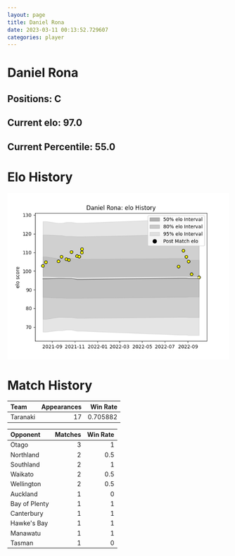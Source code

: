 ```yaml
---  
layout: page  
title: Daniel Rona  
date: 2023-03-11 00:13:52.729607  
categories: player  
---
```

# Daniel Rona

## Positions: C

## Current elo: 97.0

## Current Percentile: 55.0

# Elo History


![elo history](history_DanielRona.png)
# Match History


| Team     |   Appearances |   Win Rate |
|:---------|--------------:|-----------:|
| Taranaki |            17 |   0.705882 |

| Opponent      |   Matches |   Win Rate |
|:--------------|----------:|-----------:|
| Otago         |         3 |        1   |
| Northland     |         2 |        0.5 |
| Southland     |         2 |        1   |
| Waikato       |         2 |        0.5 |
| Wellington    |         2 |        0.5 |
| Auckland      |         1 |        0   |
| Bay of Plenty |         1 |        1   |
| Canterbury    |         1 |        1   |
| Hawke's Bay   |         1 |        1   |
| Manawatu      |         1 |        1   |
| Tasman        |         1 |        0   |